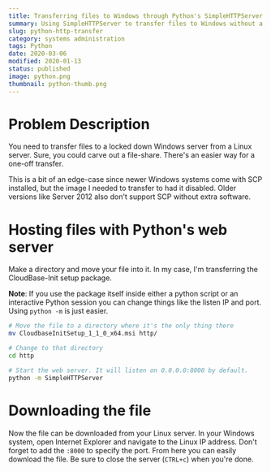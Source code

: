 ```yaml
---
title: Transferring files to Windows through Python's SimpleHTTPServer
summary: Using SimpleHTTPServer to transfer files to Windows without a file-share or SCP
slug: python-http-transfer
category: systems administration
tags: Python
date: 2020-03-06
modified: 2020-01-13
status: published
image: python.png
thumbnail: python-thumb.png
---
```



# Problem Description

You need to transfer files to a locked down Windows server from a Linux server.
Sure, you could carve out a file-share. There's an easier way for a one-off
transfer.

This is a bit of an edge-case since newer Windows systems come with SCP
installed, but the image I needed to transfer to had it disabled. Older
versions like Server 2012 also don't support SCP without extra software.



# Hosting files with Python's web server

Make a directory and move your file into it. In my case, I'm transferring the
CloudBase-Init setup package.

**Note**: If you use the package itself inside either a python script or
an interactive Python session you can change things like the listen IP and
port. Using `python -m` is just easier.

```bash
# Move the file to a directory where it's the only thing there
mv CloudbaseInitSetup_1_1_0_x64.msi http/

# Change to that directory
cd http

# Start the web server. It will listen on 0.0.0.0:8000 by default.
python -m SimpleHTTPServer
```

# Downloading the file

Now the file can be downloaded from your Linux server. In your Windows system,
open Internet Explorer and navigate to the Linux IP address. Don't forget to
add the `:8000` to specify the port. From here you can easily download the
file. Be sure to close the server (`CTRL+c`) when you're done.
